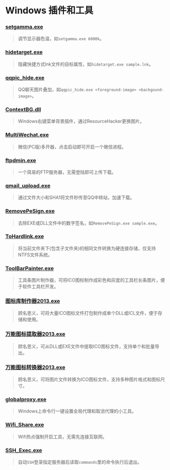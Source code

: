 # Windows 插件和工具

### [setgamma.exe](SetGamma/Bin/setgamma.exe)
> 调节显示器色温，如`setgamma.exe 6000k`。

### [hidetarget.exe](HideTarget/Bin/hidetarget.exe)
> 隐藏快捷方式lnk文件的目标属性，如`hidetarget.exe sample.lnk`。

### [qqpic_hide.exe](QQPicHide/Bin/qqpic_hide.exe)
> QQ聊天图片叠加，如`qqpic_hide.exe <foreground-image> <backgound-image>`。

### [ContextBG.dll](ContextBG/Bin/ContextBG.dll)
> Windows右键菜单背景插件，通过ResourceHacker更换图片。

### [MultiWechat.exe](MultiWechat/Bin/MultiWechat.exe)
> 微信(PC版)多开器，点击启动即可开启一个微信进程。

### [ftpdmin.exe](ftpdmin/Bin/ftpdmin.exe)
> 一个简易的FTP服务器，无需登陆即可上传下载。

### [qmail_upload.exe](qmail_upload/qmail_upload.exe)
> 通过文件大小和SHA1将文件秒传至QQ中转站，加速下载。

### [RemovePeSign.exe](RemovePeSign/Bin/RemovePeSign.exe)
> 去除EXE或DLL文件中的数字签名，如`RemovePeSign.exe sample.exe`。

### [ToHardlink.exe](ToHardlink/x64/Bin/ToHardlink.exe)
> 将当前文件夹下(包含子文件夹)的相同文件转换为硬连接存储，仅支持NTFS文件系统。

### [ToolBarPainter.exe](ToolBarPainter/ToolBarPainter/Bin/ToolBarPainter.exe)
> 工具条图片制作器，可将ICO图标制作成彩色和灰度的工具栏长条图片，便于软件工具栏开发。

### [图标库制作器2013.exe](IclGenerate/Bin/图标库制作器2013.exe)
> 顾名思义，可将大量ICO图标文件打包制作成单个DLL或ICL文件，便于存储和使用。

### [万能图标提取器2013.exe](Icon%20Extractor/Bin/万能图标提取器2013.exe)
> 顾名思义，可从DLL或EXE文件中提取ICO图标文件，支持单个和批量导出。

### [万能图标转换器2013.exe](Image2Icon/Bin/万能图标转换器2013.exe)
> 顾名思义，可将图片文件转换为ICO图标文件，支持多种图片格式和图标尺寸。

### [globalproxy.exe](globalproxy/x64/Bin/globalproxy.exe)
> Windows上命令行一键设置全局代理和取消代理的小工具。

### [Wifi_Share.exe](Wifi_Share/bin/Wifi_Share.exe)
> Wifi热点强制开启工具，无需先连接互联网。

### [SSH_Exec.exe](SSH_Exec/SSH_Exec.exe)
> 自动`SSH`登录指定服务器后读取`commands`里的命令执行后退出。

